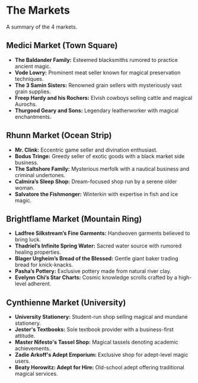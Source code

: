# The Markets

A summary of the 4 markets.

## Medici Market (Town Square)

- **The Baldander Family:** Esteemed blacksmiths rumored to practice ancient magic.
- **Vode Lowry:** Prominent meat seller known for magical preservation techniques.
- **The 3 Samin Sisters:** Renowned grain sellers with mysteriously vast grain supplies.
- **Freep Hardy and his Rochers:** Elvish cowboys selling cattle and magical Aurochs.
- **Thurgood Geary and Sons:** Legendary leatherworker with magical enchantments.

## Rhunn Market (Ocean Strip)

- **Mr. Clink:** Eccentric game seller and divination enthusiast.
- **Bodus Tringe:** Greedy seller of exotic goods with a black market side business.
- **The Saltshore Family:** Mysterious merfolk with a nautical business and criminal undertones.
- **Calmira’s Sleep Shop:** Dream-focused shop run by a serene older woman.
- **Salvatore the Fishmonger:** Winterkin with expertise in fish and ice magic.

## Brightflame Market (Mountain Ring)

- **Ladfree Silkstream’s Fine Garments:** Handwoven garments believed to bring luck.
- **Thadriel’s Infinite Spring Water:** Sacred water source with rumored healing properties.
- **Blager Urgheim’s Bread of the Blessed:** Gentle giant baker trading bread for knick-knacks.
- **Pasha’s Pottery:** Exclusive pottery made from natural river clay.
- **Evelynn Chi’s Star Charts:** Cosmic knowledge scrolls crafted by a high-level adherent.

## Cynthienne Market (University)

- **University Stationery:** Student-run shop selling magical and mundane stationery.
- **Jester's Textbooks:** Sole textbook provider with a business-first attitude.
- **Master Nifesto's Tassel Shop:** Magical tassels denoting academic achievements.
- **Zadie Arkoff's Adept Emporium:** Exclusive shop for adept-level magic users.
- **Beaty Horowitz: Adept for Hire:** Old-school adept offering traditional magical services.
